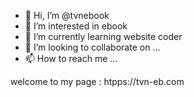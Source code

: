 - 👋 Hi, I’m @tvnebook
- 👀 I’m interested in ebook
- 🌱 I’m currently learning website coder
- 💞️ I’m looking to collaborate on ...
- 📫 How to reach me ...

welcome to my page : htpps://tvn-eb.com
